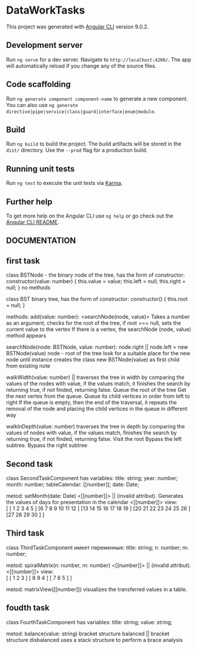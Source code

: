 # DataWorkTasks

This project was generated with [Angular CLI](https://github.com/angular/angular-cli) version 9.0.2.

## Development server

Run `ng serve` for a dev server. Navigate to `http://localhost:4200/`. The app will automatically reload if you change any of the source files.

## Code scaffolding

Run `ng generate component component-name` to generate a new component. You can also use `ng generate directive|pipe|service|class|guard|interface|enum|module`.

## Build

Run `ng build` to build the project. The build artifacts will be stored in the `dist/` directory. Use the `--prod` flag for a production build.

## Running unit tests

Run `ng test` to execute the unit tests via [Karma](https://karma-runner.github.io).

## Further help

To get more help on the Angular CLI use `ng help` or go check out the [Angular CLI README](https://github.com/angular/angular-cli/blob/master/README.md).

## DOCUMENTATION

## first task
class BSTNode - the binary node of the tree, has the form of constructor:
    constructor(value: number) {
    this.value = value;
    this.left = null;
    this.right = null;
}
no methods

class BST binary tree, has the form of constructor: 
constructor() {
    this.root = null;
}

methods: add(value: number): <searchNode(node, value)>
 Takes a number as an argument, checks for the root of the tree, if root === null, sets the current value to the vertex
If there is a vertex, the searchNode (node, value) method appears
 
 searchNode(node: BSTNode, value: number): node.right || node.left = new BSTNode(value)
 node - root of the tree
 look for a suitable place for the new node until
instance creates the class new BSTNode(value) as first child
from existing note
 
 walkWidth(value: number)<true> || <false>
 traverses the tree in width by comparing the values of the nodes with value, if the values match, it finishes the search by returning true, if not finded, returning false.
  Queue the root of the tree 
 Get the next vertex from the queue. Queue its child vertices in order from left to right
  If the queue is empty, then the end of the traversal, it repeats the removal of the node and placing the child vertices in the queue in different way

 walkInDepth(value: number)<true> 
 traverses the tree in depth by comparing the values of nodes with value, if the values match, finishes the search by returning true, if not finded, returning false.
  Visit the root
 Bypass the left subtree.
 Bypass the right subtree

## Second task
class SecondTaskComponent has variables:
title: string;
year: number;
month: number;
tableCalendar: [[number]];
date: Date;

metod: setMonth(date: Date) <[[number]]> || <false> (invalid attribut).
Generates the values ​​of days for presentation in the calendar
<[[number]]> view:		
[
    [        1	2	3	4	5  ]
    [6	7	8	9	10	11	12 ]
    [13	14	15	16	17	18	19 ]
    [20	21	22	23	24	25	26 ]
    [27	28	29	30	           ]
]

## Third task
class ThirdTaskComponent имеет переменные:
title: string;
n: number;
m: number;

metod: spiralMatrix(n: number, m: number) <[[number]]> || <false> (invalid attribut).
<[[number]]> view:		
[
    [ 1	 2	3 ]
    [ 8	 9	4 ]
    [ 7	 6	5 ]
]

metod: matrixView([[number]]) <HTMLelement> 
visualizes the transferred values ​​in a table.

## foudth task
class FourthTaskComponent has variables:
title: string;
value: string;

metod: balance(value: string) <true> bracket structure balanced || <false>  bracket structure disbalanced
uses a stack structure to perform a brace analysis
